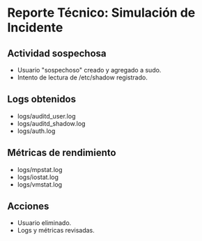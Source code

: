 # Reporte Técnico: Simulación de Incidente

## Actividad sospechosa
- Usuario "sospechoso" creado y agregado a sudo.
- Intento de lectura de /etc/shadow registrado.

## Logs obtenidos
- logs/auditd_user.log
- logs/auditd_shadow.log
- logs/auth.log

## Métricas de rendimiento
- logs/mpstat.log
- logs/iostat.log
- logs/vmstat.log

## Acciones
- Usuario eliminado.
- Logs y métricas revisadas.
